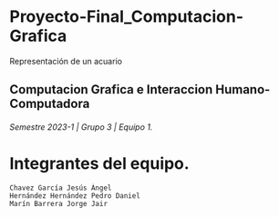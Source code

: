 # Proyecto-Final_Computacion-Grafica
Representación de un acuario

## Computacion Grafica e Interaccion Humano-Computadora
###### Semestre 2023-1 | Grupo 3 | Equipo 1.

# Integrantes del equipo.
	Chavez García Jesús Ángel
	Hernández Hernández Pedro Daniel
	Marín Barrera Jorge Jair
